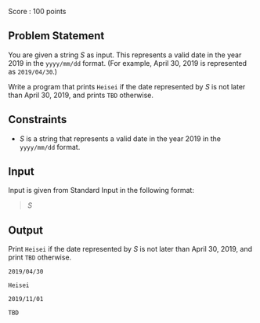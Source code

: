 Score : $100$ points

## Problem Statement

You are given a string $S$ as input. This represents a valid date in the year $2019$ in the `yyyy/mm/dd` format. (For example, April $30$, $2019$ is represented as `2019/04/30`.)

Write a program that prints `Heisei` if the date represented by $S$ is not later than April $30$, $2019$, and prints `TBD` otherwise.

## Constraints

- $S$ is a string that represents a valid date in the year $2019$ in the `yyyy/mm/dd` format.

## Input

Input is given from Standard Input in the following format:

> $S$

## Output

Print `Heisei` if the date represented by $S$ is not later than April $30$, $2019$, and print `TBD` otherwise.

```input1
2019/04/30
```

```output1
Heisei
```

```input2
2019/11/01
```

```output2
TBD
```